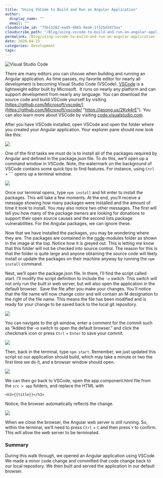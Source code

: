 ```yaml
---
title: "Using VSCode to Build and Run an Angular Application"
author: 
  display_name: ""
  email: ""
cloudscribe_id: "75b13282-ead5-4865-9ea6-1f325d3473ea"
cloudscribe_path: "/Blog/using-vscode-to-build-and-run-an-angular-application"
permalink: /Blog/using-vscode-to-build-and-run-an-angular-application
date: 2020-04-25
categories: Development
tags: 
---
```


![Visual Studio Code](https://blogartifacts.blob.core.windows.net/images/2020/04/25/vscode.png)

There are many editors you can choose when building and running an Angular application. As time passes, my favorite editor for nearly all development is becoming Visual Studio Code (VSCode). [VSCode](https://jasong.us/code) is a lightweight editor built by Microsoft.  It runs on nearly any platform and can support development from nearly any language. You can download the source code and build VSCode yourself by visiting [https://github.com/Microsoft/vscode/](https://github.com/Microsoft/vscode/ "https://jasong.us/2Kvk4rE"). You can also learn more about VSCode by visiting [code.visualstudio.com](https://jasong.us/code). 

After you have VSCode installed, open VSCode and open the folder where you created your Angular application. Your explorer pane should now look like this:

![](https://cdn.jasongaylord.com/images/2020/04/25/filestructure.jpg)

One of the first tasks we must do is to install all of the packages required by Angular and defined in the package.json file. To do this, we’ll open up a command window in VSCode. Note, the watermark on the background of VSCode contains some quick tips to find features. For instance, using `Ctrl` + ``` opens up a terminal window.

![](https://cdn.jasongaylord.com/images/2020/04/25/Watermark.jpg)

Once our terminal opens, type `npm install` and hit enter to install the packages. This will take a few moments. At the end, you’ll receive a message showing how many packages were installed and the amount of time it took to install. You may also notice two other messages. The first will tell you how many of the package owners are looking for donations to support their open source causes and the second lists package vulnerabilities. For the Angular packages, we can ignore these. 

Now that we have installed the packages, you may be wondering where they are. The packages are contained in the [node](https://jasong.us/2xroU6F)-modules folder as shown in the image at the top. Notice how it is greyed out. This is letting me know that this folder will not be checked into source control. The reason for this is that the folder is quite large and anyone obtaining the source code will likely install or update the packages on their machine anyway by running the `npm install` command.

Next, we’ll open the package.json file. In there, I’ll find the script called start. I’ll modify the script definition to include the `-o` switch. This switch will not only run the built in web server, but will also open the application in the default browser.  Save the file after you make your changes. You’ll notice that the file name will now change color and will contain an M designation to the right of the file name. This means the file has been modified and is ready for your change to be saved back to the local git repository. 

![](https://cdn.jasongaylord.com/images/2020/04/25/package-json-modified.jpg)

You can navigate to the git window, enter a comment for the commit such as “Added the –o switch to open the default browser.” and click the checkmark icon or press `Ctrl` + `Enter` to save your commit.

![](https://cdn.jasongaylord.com/images/2020/04/25/git-window.jpg)

Then, back in the terminal, type `npm start`. Remember, we just updated this script so our application should build, which may take a minute or two the first time we do it, and a browser window should open. 

![](https://cdn.jasongaylord.com/images/2020/04/25/angular-app-running.jpg)

We can then go back to VSCode, open the app.component.html file from the `src > app` folders, and replace the HTML with 

`<h3>{{title}}</h3>`

Notice, the browser automatically reflects the change.

![](https://cdn.jasongaylord.com/images/2020/04/25/vscode-live-editing.jpg)

When we close the browser, the Angular web server is still running. So, within the terminal, we’ll need to press `Ctrl` + `C` and then press `Y` to confirm. This will allow the web server to be terminated.

### Summary

During this walk through, we opened an Angular application using VSCode. We made a minor code change and committed that code change back to our local repository. We then built and served the application in our default browser.
